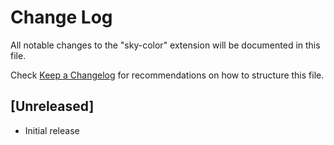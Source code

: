 # Change Log

All notable changes to the "sky-color" extension will be documented in this file.

Check [Keep a Changelog](http://keepachangelog.com/) for recommendations on how to structure this file.

## [Unreleased]

- Initial release